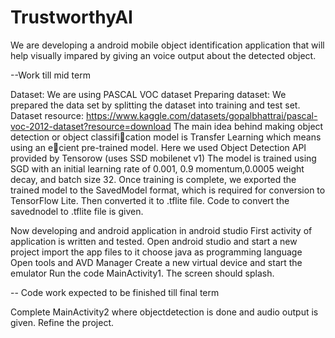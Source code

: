 # TrustworthyAI
We are developing a android mobile object identification application that will help visually impared by giving an voice output about the detected object.

--Work till mid term

Dataset: We are using PASCAL VOC dataset
Preparing dataset: We prepared the data set by splitting the dataset into training and test set. 
Dataset resource: https://www.kaggle.com/datasets/gopalbhattrai/pascal-voc-2012-dataset?resource=download
The main idea behind making object detection or object classification model is Transfer Learning which means using an ecient pre-trained model. Here we used Object Detection API provided by Tensorow (uses SSD mobilenet v1)
The model is trained using SGD with an initial learning rate of 0.001, 0.9 momentum,0.0005 weight decay, and batch size 32.
Once training is complete, we exported the trained model to the SavedModel format, which is required for conversion to TensorFlow Lite.
Then converted it to .tflite file.
Code to convert the savednodel to .tflite file is given.

Now developing and android application in android studio
First activity of application is written and tested.
Open android studio and start a new project
import the app files to it
choose java as programming language
Open tools and AVD Manager
Create a new virtual device and start the emulator
Run the code MainActivity1.
The screen should splash.

-- Code work expected to be finished till final term

Complete MainActivity2 where objectdetection is done and audio output is given.
Refine the project.

